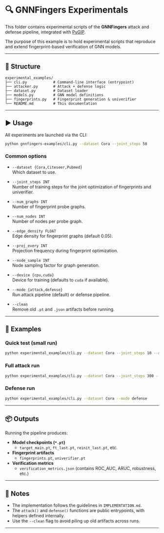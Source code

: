 
# 🔍 GNNFingers Experimentals 

This folder contains experimental scripts of the **GNNFingers** attack and defense pipeline,
integrated with [PyGIP](https://github.com/yushundong/PyGIP).

The purpose of this example is to hold experimental scripts that reproduce and extend fingerprint-based verification of GNN models.

---

## 📂 Structure

```
experimental_examples/
├── cli.py            # Command-line interface (entrypoint)
├── attacker.py       # Attack + defense logic
├── dataset.py        # Dataset loader
├── models.py         # GNN model definitions
├── fingerprints.py   # Fingerprint generation & univerifier
└── README.md         # This documentation
```

---

## ▶️ Usage

All experiments are launched via the CLI:

```bash
python gnnfingers-examples/cli.py --dataset Cora --joint_steps 50
```

### Common options

- `--dataset {Cora,Citeseer,Pubmed}`  
  Which dataset to use.

- `--joint_steps INT`  
  Number of training steps for the joint optimization of fingerprints and univerifier.

- `--num_graphs INT`  
  Number of fingerprint probe graphs.

- `--num_nodes INT`  
  Number of nodes per probe graph.

- `--edge_density FLOAT`  
  Edge density for fingerprint graphs (default 0.05).

- `--proj_every INT`  
  Projection frequency during fingerprint optimization.

- `--node_sample INT`  
  Node sampling factor for graph generation.

- `--device {cpu,cuda}`  
  Device for training (defaults to `cuda` if available).

- `--mode {attack,defense}`  
  Run attack pipeline (default) or defense pipeline.

- `--clean`  
  Remove old `.pt` and `.json` artifacts before running.

---

## 🧪 Examples

### Quick test (small run)
```bash
python experimental_examples/cli.py --dataset Cora --joint_steps 10 --num_graphs 8 --num_nodes 16 --clean
```

### Full attack run
```bash
python experimental_examples/cli.py --dataset Cora --joint_steps 300 --num_graphs 64 --num_nodes 32 --edge_density 0.05
```

### Defense run
```bash
python experimental_examples/cli.py --dataset Cora --mode defense
```

---

## 📦 Outputs

Running the pipeline produces:

- **Model checkpoints (`*.pt`)**  
  - `target_main.pt`, `ft_last.pt`, `reinit_last.pt`, etc.  
- **Fingerprint artifacts**  
  - `fingerprints.pt`, `univerifier.pt`  
- **Verification metrics**  
  - `verification_metrics.json` (contains ROC_AUC, ARUC, robustness, etc.)

---

## 📝 Notes

- The implementation follows the guidelines in `IMPLEMENTATION.md`.  
- The `attack()` and `defense()` functions are public entrypoints, with helpers defined internally.  
- Use the `--clean` flag to avoid piling up old artifacts across runs.

---
